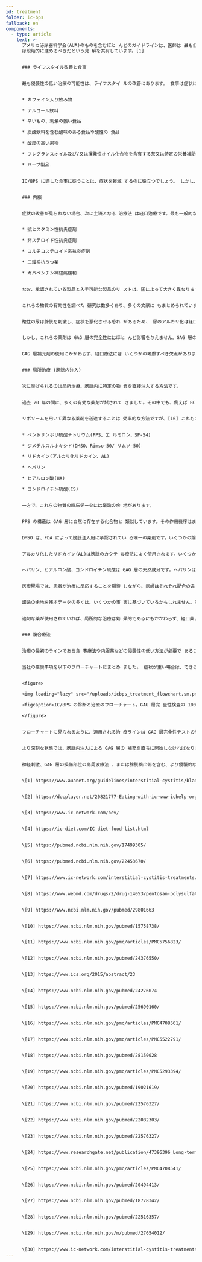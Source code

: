 ```yaml
---
id: treatment
folder: ic-bps
fallback: en
components:
  - type: article
    text: >-
      アメリカ泌尿器科学会(AUA)のものを含むほと んどのガイドラインは、医師は 最も低侵襲な方法から始め、より侵襲的な技術へ
      は段階的に進めるべきだという見 解を共有しています。[1]


      ### ライフスタイル改善と食事


      最も侵襲性の低い治療の可能性は、ライフスタイ ルの改善にあります。 食事は症状に大きな影響を与えます。IC/BPS の 飲食物リストはインターネット上で広く公開され ており、[2],[3],[4] このトピックに関する科学論文も発表され ています。[5],[6] 文献のほとんどは、特定の栄養物が損傷し た膀胱壁を刺激することに同意しています。リス トは通常、以下のことに言及しています。


      * カフェイン入り飲み物

      * アルコール飲料

      * 辛いもの、刺激の強い食品

      * 炭酸飲料を含む酸味のある食品や酸性の 食品

      * 酸度の高い果物

      * フレグランスオイル及び/又は揮発性オイル化合物を含有する茶又は特定の栄養補助食品

      * ハーブ製品


      IC/BPS に適した食事に従うことは、症状を軽減 するのに役立つでしょう。 しかし、特に重症の場合、 生活習慣や食生活の変化だけでは効果があるとは 限りません。通常、効果が現れるまでにはかなり の時間がかかり、このような治療中に症状が悪化 することもあります。


      ### 内服


      症状の改善が見られない場合、次に主流となる 治療法 は経口治療です。最も一般的な薬は、通常、以下 の有効成分を一つ以上含んでいます。


      * 抗ヒスタミン性抗炎症剤

      * 非ステロイド性抗炎症剤

      * コルチコステロイド系抗炎症剤 

      * 三環系抗うつ薬

      * ガバペンチン神経痛緩和


      なお、承認されている製品と入手可能な製品のリ ストは、国によって大きく異なります。


      これらの物質の有効性を調べた 研究は数多くあり、多くの文献に もまとめられています。[7] これらの薬剤には、 抗炎症作用、疼痛抑制作用、抗うつ作用があるた め、経口薬による治療 は排尿や痛みの症状を緩和し、患者の生活の質を 向上させる効果的な方法であると考えられていま す。


      酸性の尿は膀胱を刺激し、症状を悪化させる恐れ があるため、 尿のアルカリ化は経口治療で重要な項目です。 尿を酸性にする食品群を避けるだけでは、十分な 効果が得られないことが多々あります。 そのため、アルカリ化剤(薬やサプリメント)は 、経口治療においても大きな役割を果たします。


      しかし、これらの薬剤は GAG 層の完全性にはほと んど影響を与えません。GAG 層の補充に使用され るひとつ、または複数の有効な医薬成分(後 述)を含む特定の製品があることについて は言及する価値があります。それらの多くは、広 く知られており、インターネット上で入手可能で す。このグループで、最も重要な医薬品は、食品 医薬品局(FDA、米国)によって承認されてい るペントサンポリ硫酸ナトリウム(PPS、エルミロ ン、 SP-54)であり、積極的に GAG 層の補充を助ける唯一 の経口薬であると考えられています。


      GAG 層補充剤の使用にかかわらず、経口療法には いくつかの考慮すべき欠点があります。 膀胱に到達するまでに 、薬剤は消化器系で吸収され、循環し 、他の組織にも及びます。このことは、薬の効能 を低下させ、副作用の可能性を高めます。例えば PPS は、GAG 層への効果を得るために 3 か月以上 の服用が必要です。経口で PPS を長期に渡り服 用した場合、重大な副作用が生じる可能性があり ます。[8] この問題に関する最近の発見は特に懸 念されています。[9]


      ### 局所治療 (膀胱内注入)


      次に挙げられるのは局所治療、膀胱内に特定の物 質を直接注入する方法です。


      過去 20 年の間に、多くの有効な薬剤が試されて きました。その中でも、例えば BCG(Bacillus Calmette-Guarin)は効果がないことが判明して います。[10] その他、神経成長因子を阻害する薬 剤は安全性に問題があります。[11] 特定の物質で は部分的に限り進歩が見られます。例えば、バニ ロイドでは痛みは軽減されましたが、排尿症状に 関しては改善が見られませんでした。[12] 現在治 験中の薬剤もいくつかありますが、その結果には まだ議論の余地があるか結論が出ておらず、また 十分な臨床試験がまだ行われていません。P2X3 受容体(膀胱の活動に影響を与える)をブロック することは有望かもしれませんが、さらなる実験 が必要でしょう。[13] ボツリヌス毒素 A(BTX- A、ボトックス)は何度か治験されていますが、 結果は賛否両論あるようです。[14],[15]


      リポソームを用いて異なる薬剤を送達することは 効率的な方法ですが、[16] これもさらなる実験が 必要でしょう。有効成分においては、GAG 層の補充に関連した6 つの主要な化合物があります。下記の通りです。


      * ペントサンポリ硫酸ナトリウム(PPS、エ ルミロン、SP-54)

      * ジメチルスルホキシド(DMSO、Rimso-50/ リムソ-50)

      * リドカイン(アルカリ化リドカイン、AL)

      * ヘパリン

      * ヒアルロン酸(HA)

      * コンドロイチン硫酸(CS)


      一方で、これらの物質の臨床データには議論の余 地があります。


      PPS の構造は GAG 層に自然に存在する化合物と 類似しています。その作用機序はまだわかってい ませんが、効果的な膀胱内治療薬になる可能性が あります。[17]


      DMSO は、FDA によって膀胱注入用に承認されてい る唯一の薬剤です。いくつかの論文によると、他 の特定の薬剤よりも効果的とあります が、[18] DMSO に関連する問題点を指摘する文献もありま す。[19]


      アルカリ化したリドカイン(AL)は膀胱のカクテ ル療法によく使用されます。いくつかの確かな情 報には、リドカイン自体が GAG 層の補充に有効な 薬とあります。[20] ほとんどの専門医は、たとえ その効果を否定する研究があるとしても、リドカ インは他の化合物の有効性を高めることができる と考えています。[21]


      ヘパリン、ヒアルロン酸、コンドロイチン硫酸は GAG 層の天然成分です。ヘパリンは単独でも他の 化合物との併用でも、局所治療によく使用されて います。[22] ヘパリンは、例えば DMSO よりも効 果が低いというデータもあります(上記参照)。 ヒアルロン酸は最も普及している成分かもしれま せん。その効果は何度か検証されていますが、異 なる結果が得られています。[23],[24],[25] コ ンドロイチン硫酸についても同様で、入手可能な データにはまだ議論の余地があります。[26],[27],[28] いくつかの研究によれば、HA+CS は DMSO と同じくらい効果的と考えられています。[29]


      医療現場では、患者が治療に反応することを期待 しながら、医師はそれぞれ配合の違う薬剤を使用 しています。[30]


      議論の余地を残すデータの多くは、いくつかの事 実に基づいているかもしれません。第一に、 IC/BPS の病因はまだわかっていません。もしこ の病気がそれぞれ違う理由で発症する可能性があ る場合、異なる病因を持つ患者は治療に対し、異 なる反応を示すかもしれません。第二に、多くの 国では、これらの治療薬のうち一種類だけ、もし くはごく少数しか承認されていないため、客観的 で比較可能な全体像を築く可能性が妨げられてい ます。第三に、ほとんどの国では、膀胱注入に使 用される薬剤、カクテルはごくわずかで、通常は 医師の処方により、十分なサンプルサイズの臨床 試験を実施することが非常に困難なのです。


      適切な薬が使用されていれば、局所的な治療は効 果的であるにもかかわらず、経口薬よりも人気が ない理由を検討する価値はあります。侵襲性は重 要な要素です。多くの医師は、やむを得ない場合 を除き、カテーテルの使用を避ける傾向がありま す。患者は痛み、またカテーテルが原因の微小病 変や感染症のリスクを恐れ、膀胱内注入療法を拒 否することが多くあります。これらの問題を克服 するために、Urosystem は UroDapter®と UroStill®を開発しました。前者はカテーテルに 代わる小型の装置です。後者は、女性患者の自己 注入を可能にする装置です。UroStill®を使用す れば、専門医の直接の関与なしに、自宅で膀胱治 療を行うことができます。


      ### 複合療法


      治療の最初のラインである食 事療法や内服薬などの侵襲性の低い方法が必要で あることは疑う余地がありません。残念なことに 、診断に時間がかかるだけでなく、侵襲性の低い 治療法の効果は 後から現れます。これは、耐え難い痛みと 重度の泌尿器症候群を伴い、生活の質が徐々に損 なわれながら、患者が 1~3 年以上の生活を無駄にしてしまうという状 況につながっています。このような時間を浪費す ればするほど、患者は侵襲性の低い治療ライン に全く反応しなくなる可能性が高まってきます。


      当社の推奨事項を以下のフローチャートにまとめ ました。 症状が重い場合は、できるだけ早く改善するよう に、内服治療と膀胱内注入 治療の併用療法から始めることをお勧めします。


      <figure>

      <img loading="lazy" src="/uploads/icbps_treatment_flowchart.sm.png" srcset="/uploads/icbps_treatment_flowchart.png 2x, /uploads/icbps_treatment_flowchart.sm.png 1x" alt="ICBPS treatment flowchart"/>

      <figcaption>IC/BPS の診断と治療のフローチャート。GAG 層完 全性検査の 100%では、最初の(水分摂取量が少ない)日 に測定された排尿の平均値を指します (IC/BPS の診断の章に記載)。</figcaption>

      </figure>


      フローチャートに見られるように、適用される治 療ラインは GAG 層完全性テストの結果に連動しま す。 生活習慣の改善、食事療法、内服薬が効果的で十 分なのは、軽度の IC/BPS の場合に限られます。 治療の有無にかかわらず、このような場合で も病状の悪化は 否定できないため、経過観察が必要です。(この サイトにはまだ患者フォローアップシステムは導 入されていません。)


      より深刻な状態では、膀胱内注入による GAG 層の 補充を直ちに開始しなければなりませんが、通 常、侵襲性の低いあらゆるな方法も 同時に行われます。


      神経刺激、GAG 層の損傷部位の高周波療法 、または膀胱摘出術を含む、より侵襲的な治療法 は、他のすべての治療法が効果がない場合にのみ 行われます。鍼治療や高圧酸素療法などの代替療 法は、その費用対効果に問題がある ことを考慮し、ほとんどの場合 補助的な治療法としてのみ推奨されています。


      \[1] https://www.auanet.org/guidelines/interstitial-cystitis/bladder-pain-syndrome-(2011-amended-2014)


      \[2] https://docplayer.net/20821777-Eating-with-ic-www-ichelp-org-interstitial-cystitis-association.html


      \[3] https://www.ic-network.com/bev/


      \[4] https://ic-diet.com/IC-diet-food-list.html


      \[5] https://pubmed.ncbi.nlm.nih.gov/17499305/


      \[6] https://pubmed.ncbi.nlm.nih.gov/22453670/


      \[7] https://www.ic-network.com/interstitial-cystitis-treatments/oral-medication/


      \[8] https://www.webmd.com/drugs/2/drug-14053/pentosan-polysulfate-sodium-oral/details


      \[9] https://www.ncbi.nlm.nih.gov/pubmed/29801663


      \[10] https://www.ncbi.nlm.nih.gov/pubmed/15758738/


      \[11] https://www.ncbi.nlm.nih.gov/pmc/articles/PMC5756823/


      \[12] https://www.ncbi.nlm.nih.gov/pubmed/24376550/


      \[13] https://www.ics.org/2015/abstract/23


      \[14] https://www.ncbi.nlm.nih.gov/pubmed/24276074


      \[15] https://www.ncbi.nlm.nih.gov/pubmed/25690160/


      \[16] https://www.ncbi.nlm.nih.gov/pmc/articles/PMC4708561/


      \[17] https://www.ncbi.nlm.nih.gov/pmc/articles/PMC5522791/


      \[18] https://www.ncbi.nlm.nih.gov/pubmed/28150028


      \[19] https://www.ncbi.nlm.nih.gov/pmc/articles/PMC5293394/


      \[20] https://www.ncbi.nlm.nih.gov/pubmed/19021619/


      \[21] https://www.ncbi.nlm.nih.gov/pubmed/22576327/


      \[22] https://www.ncbi.nlm.nih.gov/pubmed/22082303/


      \[23] https://www.ncbi.nlm.nih.gov/pubmed/22576327/


      \[24] https://www.researchgate.net/publication/47396396_Long-term_results_of_intravesical_hyaluronan_therapy_in_bladder_pain_syndromeinterstitial_cystitis


      \[25] https://www.ncbi.nlm.nih.gov/pmc/articles/PMC4708541/


      \[26] https://www.ncbi.nlm.nih.gov/pubmed/20494413/


      \[27] https://www.ncbi.nlm.nih.gov/pubmed/18778342/


      \[28] https://www.ncbi.nlm.nih.gov/pubmed/22516357/


      \[29] https://www.ncbi.nlm.nih.gov/m/pubmed/27654012/


      \[30] https://www.ic-network.com/interstitial-cystitis-treatments/bladder-instillations/
---
```

